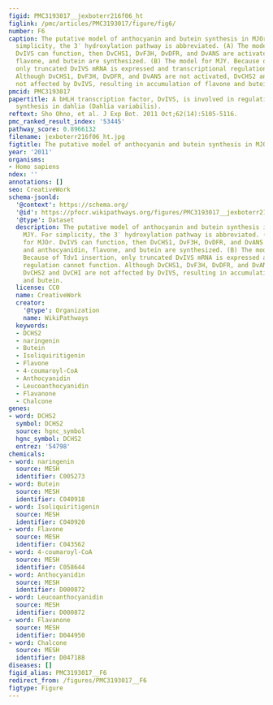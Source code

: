 ```yaml
---
figid: PMC3193017__jexboterr216f06_ht
figlink: /pmc/articles/PMC3193017/figure/fig6/
number: F6
caption: The putative model of anthocyanin and butein synthesis in MJOr and MJY. For
  simplicity, the 3′ hydroxylation pathway is abbreviated. (A) The model for MJOr.
  DvIVS can function, then DvCHS1, DvF3H, DvDFR, and DvANS are activated, and anthocyanidin,
  flavone, and butein are synthesized. (B) The model for MJY. Because of Tdv1 insertion,
  only truncated DvIVS mRNA is expressed and transcriptional regulation cannot function.
  Although DvCHS1, DvF3H, DvDFR, and DvANS are not activated, DvCHS2 and DvCHI are
  not affected by DvIVS, resulting in accumulation of flavone and butein.
pmcid: PMC3193017
papertitle: A bHLH transcription factor, DvIVS, is involved in regulation of anthocyanin
  synthesis in dahlia (Dahlia variabilis).
reftext: Sho Ohno, et al. J Exp Bot. 2011 Oct;62(14):5105-5116.
pmc_ranked_result_index: '53445'
pathway_score: 0.8966132
filename: jexboterr216f06_ht.jpg
figtitle: The putative model of anthocyanin and butein synthesis in MJOr and MJY
year: '2011'
organisms:
- Homo sapiens
ndex: ''
annotations: []
seo: CreativeWork
schema-jsonld:
  '@context': https://schema.org/
  '@id': https://pfocr.wikipathways.org/figures/PMC3193017__jexboterr216f06_ht.html
  '@type': Dataset
  description: The putative model of anthocyanin and butein synthesis in MJOr and
    MJY. For simplicity, the 3′ hydroxylation pathway is abbreviated. (A) The model
    for MJOr. DvIVS can function, then DvCHS1, DvF3H, DvDFR, and DvANS are activated,
    and anthocyanidin, flavone, and butein are synthesized. (B) The model for MJY.
    Because of Tdv1 insertion, only truncated DvIVS mRNA is expressed and transcriptional
    regulation cannot function. Although DvCHS1, DvF3H, DvDFR, and DvANS are not activated,
    DvCHS2 and DvCHI are not affected by DvIVS, resulting in accumulation of flavone
    and butein.
  license: CC0
  name: CreativeWork
  creator:
    '@type': Organization
    name: WikiPathways
  keywords:
  - DCHS2
  - naringenin
  - Butein
  - Isoliquiritigenin
  - Flavone
  - 4-coumaroyl-CoA
  - Anthocyanidin
  - Leucoanthocyanidin
  - Flavanone
  - Chalcone
genes:
- word: DCHS2
  symbol: DCHS2
  source: hgnc_symbol
  hgnc_symbol: DCHS2
  entrez: '54798'
chemicals:
- word: naringenin
  source: MESH
  identifier: C005273
- word: Butein
  source: MESH
  identifier: C040918
- word: Isoliquiritigenin
  source: MESH
  identifier: C040920
- word: Flavone
  source: MESH
  identifier: C043562
- word: 4-coumaroyl-CoA
  source: MESH
  identifier: C058644
- word: Anthocyanidin
  source: MESH
  identifier: D000872
- word: Leucoanthocyanidin
  source: MESH
  identifier: D000872
- word: Flavanone
  source: MESH
  identifier: D044950
- word: Chalcone
  source: MESH
  identifier: D047188
diseases: []
figid_alias: PMC3193017__F6
redirect_from: /figures/PMC3193017__F6
figtype: Figure
---
```

